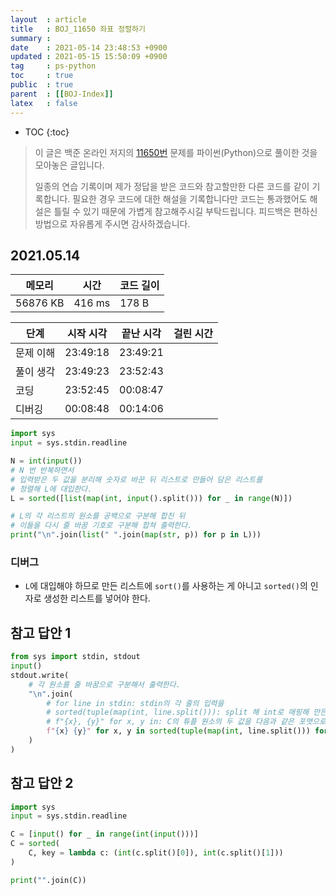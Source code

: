 ```yaml
---
layout  : article
title   : BOJ_11650 좌표 정렬하기
summary : 
date    : 2021-05-14 23:48:53 +0900
updated : 2021-05-15 15:50:09 +0900
tag     : ps-python
toc     : true
public  : true
parent  : [[BOJ-Index]]
latex   : false
---
```

* TOC
{:toc}

> 이 글은 백준 온라인 저지의 [11650번](https://www.acmicpc.net/problem/11650) 문제를 파이썬(Python)으로 풀이한 것을 모아놓은 글입니다.
>
> 일종의 연습 기록이며 제가 정답을 받은 코드와 참고할만한 다른 코드를 같이 기록합니다. 필요한 경우 코드에 대한 해설을 기록합니다만 코드는 통과했어도 해설은 틀릴 수 있기 때문에 가볍게 참고해주시길 부탁드립니다. 피드백은 편하신 방법으로 자유롭게 주시면 감사하겠습니다.

## 2021.05.14

| 메모리    | 시간   | 코드 길이 |
| --------- | -----  | --------- |
| 56876 KB  | 416 ms | 178 B     |

| 단계      | 시작 시각 | 끝난 시각 | 걸린 시간 |
| --------- | --------- | --------- | --------- |
| 문제 이해 | 23:49:18  | 23:49:21  |           |
| 풀이 생각 | 23:49:23  | 23:52:43  |           |
| 코딩      | 23:52:45  | 00:08:47  |           |
| 디버깅    | 00:08:48  | 00:14:06  |           |

```python
import sys
input = sys.stdin.readline

N = int(input())
# N 번 반복하면서
# 입력받은 두 값을 분리해 숫자로 바꾼 뒤 리스트로 만들어 담은 리스트를
# 정렬해 L에 대입한다.
L = sorted([list(map(int, input().split())) for _ in range(N)])

# L의 각 리스트의 원소를 공백으로 구분해 합친 뒤
# 이들을 다시 줄 바꿈 기호로 구분해 합쳐 출력한다.
print("\n".join(list(" ".join(map(str, p)) for p in L)))
```

### 디버그

* `L`에 대입해야 하므로 만든 리스트에 `sort()`를 사용하는 게 아니고 `sorted()`의 인자로 생성한 리스트를 넣어야 한다.

## 참고 답안 1

```python
from sys import stdin, stdout
input()
stdout.write(
    # 각 원소를 줄 바꿈으로 구분해서 출력한다.
    "\n".join(
        # for line in stdin: stdin의 각 줄의 입력을
        # sorted(tuple(map(int, line.split())): split 해 int로 매핑해 만든 튜플을 원소로 갖는 리스트 정렬한 뒤
        # f"{x}, {y}" for x, y in: C의 튜플 원소의 두 값을 다음과 같은 포맷으로 합친 뒤
        f"{x} {y}" for x, y in sorted(tuple(map(int, line.split())) for line in stdin)
    )
)
```

## 참고 답안 2

```python
import sys
input = sys.stdin.readline

C = [input() for _ in range(int(input()))]
C = sorted(
    C, key = lambda c: (int(c.split()[0]), int(c.split()[1]))
)

print("".join(C))
```
